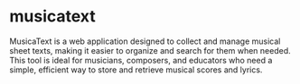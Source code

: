# musicatext
MusicaText is a web application designed to collect and manage musical sheet texts, making it easier to organize and search for them when needed. This tool is ideal for musicians, composers, and educators who need a simple, efficient way to store and retrieve musical scores and lyrics. 
